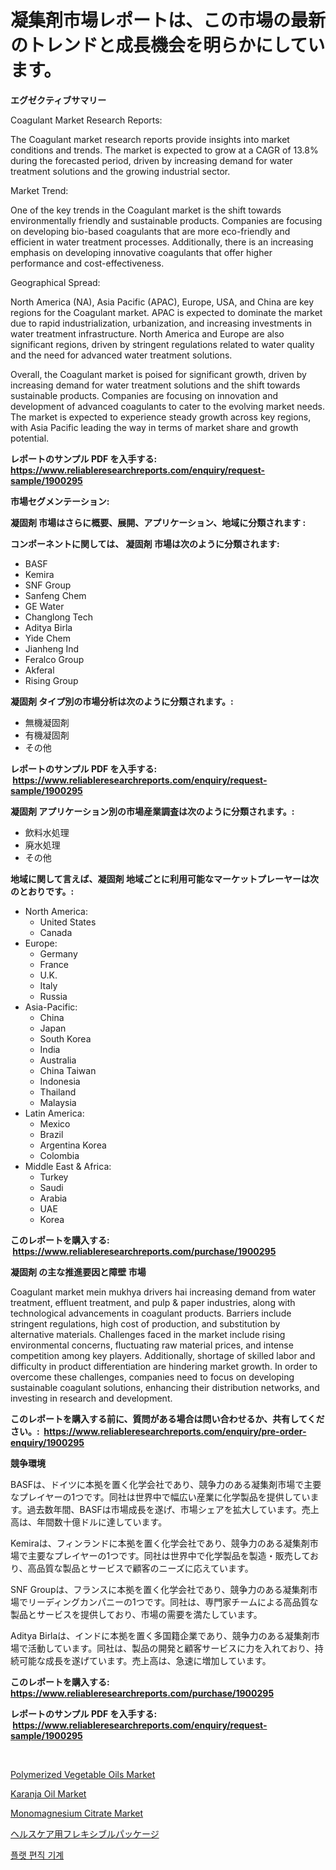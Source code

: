 <p><h1>凝集剤市場レポートは、この市場の最新のトレンドと成長機会を明らかにしています。</h1></p><p><strong>エグゼクティブサマリー</strong></p>
<p><p>Coagulant Market Research Reports:</p><p>The Coagulant market research reports provide insights into market conditions and trends. The market is expected to grow at a CAGR of 13.8% during the forecasted period, driven by increasing demand for water treatment solutions and the growing industrial sector.</p><p>Market Trend:</p><p>One of the key trends in the Coagulant market is the shift towards environmentally friendly and sustainable products. Companies are focusing on developing bio-based coagulants that are more eco-friendly and efficient in water treatment processes. Additionally, there is an increasing emphasis on developing innovative coagulants that offer higher performance and cost-effectiveness.</p><p>Geographical Spread:</p><p>North America (NA), Asia Pacific (APAC), Europe, USA, and China are key regions for the Coagulant market. APAC is expected to dominate the market due to rapid industrialization, urbanization, and increasing investments in water treatment infrastructure. North America and Europe are also significant regions, driven by stringent regulations related to water quality and the need for advanced water treatment solutions.</p><p>Overall, the Coagulant market is poised for significant growth, driven by increasing demand for water treatment solutions and the shift towards sustainable products. Companies are focusing on innovation and development of advanced coagulants to cater to the evolving market needs. The market is expected to experience steady growth across key regions, with Asia Pacific leading the way in terms of market share and growth potential.</p></p>
<p><strong>レポートのサンプル PDF を入手する: <a href="https://www.reliableresearchreports.com/enquiry/request-sample/1900295">https://www.reliableresearchreports.com/enquiry/request-sample/1900295</a></strong></p>
<p><strong>市場セグメンテーション:</strong></p>
<p><strong> 凝固剤 市場はさらに概要、展開、アプリケーション、地域に分類されます :</strong></p>
<p><strong>コンポーネントに関しては、 凝固剤 市場は次のように分類されます: &nbsp;</strong></p>
<p><ul><li>BASF</li><li>Kemira</li><li>SNF Group</li><li>Sanfeng Chem</li><li>GE Water</li><li>Changlong Tech</li><li>Aditya Birla</li><li>Yide Chem</li><li>Jianheng Ind</li><li>Feralco Group</li><li>Akferal</li><li>Rising Group</li></ul></p>
<p><strong> 凝固剤 タイプ別の市場分析は次のように分類されます。:</strong></p>
<p><ul><li>無機凝固剤</li><li>有機凝固剤</li><li>その他</li></ul></p>
<p><strong>レポートのサンプル PDF を入手する: &nbsp;<a href="https://www.reliableresearchreports.com/enquiry/request-sample/1900295">https://www.reliableresearchreports.com/enquiry/request-sample/1900295</a></strong></p>
<p><strong> 凝固剤 アプリケーション別の市場産業調査は次のように分類されます。:</strong></p>
<p><ul><li>飲料水処理</li><li>廃水処理</li><li>その他</li></ul></p>
<p><strong>地域に関して言えば、凝固剤 地域ごとに利用可能なマーケットプレーヤーは次のとおりです。:</strong></p>
<p><ul>
    <li>
        North America:
        <ul>
            <li>United States</li>
            <li>Canada</li>
        </ul>
    </li>
    <li>
        Europe:
        <ul>
            <li>Germany</li>
            <li>France</li>
            <li>U.K.</li>
            <li>Italy</li>
            <li>Russia</li>
        </ul>
    </li>
    <li>
        Asia-Pacific:
        <ul>
            <li>China</li>
            <li>Japan</li>
            <li>South Korea</li>
            <li>India</li>
            <li>Australia</li>
            <li>China Taiwan</li>
            <li>Indonesia</li>
            <li>Thailand</li>
            <li>Malaysia</li>
        </ul>
    </li>
    <li>
        Latin America:
        <ul>
            <li>Mexico</li>
            <li>Brazil</li>
            <li>Argentina Korea</li>
            <li>Colombia</li>
        </ul>
    </li>
    <li>
        Middle East & Africa:
        <ul>
            <li>Turkey</li>
            <li>Saudi</li>
            <li>Arabia</li>
            <li>UAE</li>
            <li>Korea</li>
        </ul>
    </li>
    </ul></p>
<p><strong>このレポートを購入する: &nbsp;<a href="https://www.reliableresearchreports.com/purchase/1900295">https://www.reliableresearchreports.com/purchase/1900295</a></strong></p>
<p><strong>凝固剤 の主な推進要因と障壁 市場</strong></p>
<p><p>Coagulant market mein mukhya drivers hai increasing demand from water treatment, effluent treatment, and pulp & paper industries, along with technological advancements in coagulant products. Barriers include stringent regulations, high cost of production, and substitution by alternative materials. Challenges faced in the market include rising environmental concerns, fluctuating raw material prices, and intense competition among key players. Additionally, shortage of skilled labor and difficulty in product differentiation are hindering market growth. In order to overcome these challenges, companies need to focus on developing sustainable coagulant solutions, enhancing their distribution networks, and investing in research and development.</p></p>
<p><strong>このレポートを購入する前に、質問がある場合は問い合わせるか、共有してください。:&nbsp; <a href="https://www.reliableresearchreports.com/enquiry/pre-order-enquiry/1900295">https://www.reliableresearchreports.com/enquiry/pre-order-enquiry/1900295</a></strong></p>
<p><strong>競争環境</strong></p>
<p><p>BASFは、ドイツに本拠を置く化学会社であり、競争力のある凝集剤市場で主要なプレイヤーの1つです。同社は世界中で幅広い産業に化学製品を提供しています。過去数年間、BASFは市場成長を遂げ、市場シェアを拡大しています。売上高は、年間数十億ドルに達しています。</p><p>Kemiraは、フィンランドに本拠を置く化学会社であり、競争力のある凝集剤市場で主要なプレイヤーの1つです。同社は世界中で化学製品を製造・販売しており、高品質な製品とサービスで顧客のニーズに応えています。</p><p>SNF Groupは、フランスに本拠を置く化学会社であり、競争力のある凝集剤市場でリーディングカンパニーの1つです。同社は、専門家チームによる高品質な製品とサービスを提供しており、市場の需要を満たしています。</p><p>Aditya Birlaは、インドに本拠を置く多国籍企業であり、競争力のある凝集剤市場で活動しています。同社は、製品の開発と顧客サービスに力を入れており、持続可能な成長を遂げています。売上高は、急速に増加しています。</p></p>
<p><strong>このレポートを購入する: &nbsp; <a href="https://www.reliableresearchreports.com/purchase/1900295">https://www.reliableresearchreports.com/purchase/1900295</a></strong></p>
<p><strong>レポートのサンプル PDF を入手する: &nbsp;<a href="https://www.reliableresearchreports.com/enquiry/request-sample/1900295">https://www.reliableresearchreports.com/enquiry/request-sample/1900295</a></strong><strong></strong></p>
<p>&nbsp;</p>
<p><p><a href="https://issuu.com/reportprime-2/docs/polymerized-vegetable-oils-market-size-2030.pptx">Polymerized Vegetable Oils Market</a></p><p><a href="https://issuu.com/reportprime-2/docs/karanja-oil-market-size-2030.pptx">Karanja Oil Market</a></p><p><a href="https://github.com/edytherolanlouisejk1miz0wig/Market-Research-Report-List-1/blob/main/monomagnesium-citrate-market.md">Monomagnesium Citrate Market</a></p><p><a href="https://medium.com/@dm15982023/%E5%8C%BB%E7%99%82%E5%8C%85%E8%A3%85%E3%81%AE%E6%9F%94%E8%BB%9F%E3%81%AA%E5%8C%85%E8%A3%85%E5%B8%82%E5%A0%B4-%E5%B8%82%E5%A0%B4%E3%82%B7%E3%82%A7%E3%82%A2-%E5%B8%82%E5%A0%B4%E5%8B%95%E5%90%91-%E5%B0%86%E6%9D%A5%E3%81%AE%E6%88%90%E9%95%B7%E3%82%92%E6%8E%A2%E3%82%8B-a40c7450d006">ヘルスケア用フレキシブルパッケージ</a></p><p><a href="https://medium.com/@felipegrrady654556/%ED%94%8C%EB%9E%AB-%EB%8B%88%ED%8C%85-%EA%B8%B0%EA%B3%84-%EC%8B%9C%EC%9E%A5%EC%9D%80-%EC%8B%9C%EC%9E%A5-%EC%A0%90%EC%9C%A0%EC%9C%A8-%EC%8B%9C%EC%9E%A5-%EB%8F%99%ED%96%A5-%EB%B0%8F-%EC%8B%9C%EC%9E%A5-%EC%84%B1%EC%9E%A5%EC%97%90-%EA%B4%80%ED%95%9C-%EC%A0%95%EB%B3%B4%EB%A5%BC-%EC%A0%9C%EA%B3%B5%ED%95%A9%EB%8B%88%EB%8B%A4-cfa2f2cf6709">플랫 편직 기계</a></p></p>